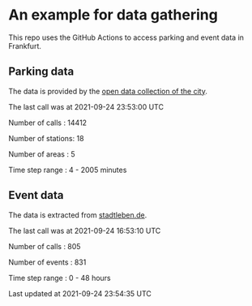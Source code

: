 # An example for data gathering

This repo uses the GitHub Actions to access parking and event data in Frankfurt.

## Parking data
The data is provided by the [open data collection of the city](https://www.offenedaten.frankfurt.de/).

The last call was at 2021-09-24 23:53:00 UTC

Number of calls   : 14412

Number of stations:    18

Number of areas   :     5

Time step range   :     4 -  2005 minutes


## Event data
The data is extracted from [stadtleben.de](https://stadtleben.de/frankfurt/).

The last call was at 2021-09-24 16:53:10 UTC

Number of calls   : 805

Number of events  : 831

Time step range   :   0 -  48 hours


Last updated at 2021-09-24 23:54:35 UTC
